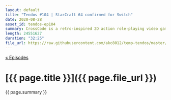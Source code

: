 ```yaml
---
layout: default
title: "Tendos #104 | StarCraft 64 confirmed for Switch"
date: 2020-08-28
asset_id: tendos-ep104
summary: CrossCode is a retro-inspired 2D action role-playing video game set in the distant future, combining 16-bit Super NES-style graphics with a fast-paced combat system and puzzle mechanics. Players control a mute character named Lea as she plays a fictional MMORPG known as CrossWorlds. The game begins with a young woman called Shizuka Sakai fighting her way to rescue her brother, but once she finds him, he dies in her arms. Some time later, a girl called Lea awakens inside a cargo ship with no memories of her past and is informed by a man called Sergey Asimov that she must play the MMORPG "CrossWorlds" in order to regain her memories. Once reaching the game area, she befriends another player called Emile and the two explore the game together, eventually joining the "First Scholars" guild. 
length: 24551627
duration: "32:25"
file_url: https://raw.githubusercontent.com/akc8012/temp-tendos/master/tendos-ep104.mp3
---
```

[« Episodes](/tendos/episodes)

# [{{ page.title }}]({{ page.file_url }})
{{ page.summary }}
